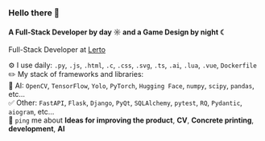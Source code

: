 ### Hello there 👋   
   
#### A Full-Stack Developer by day ☼ and a Game Design by night ☾   
   
Full-Stack Developer at [Lerto]([https://lerto.ru/])<br>   
   
⚙️ I use daily: `.py`, `.js`, `.html`, `.c`, `.css`, `.svg`, `.ts`, `.ai`, `.lua`, `.vue`, `Dockerfile`   
✏️ My stack of frameworks and libraries:   
 🤖 AI: `OpenCV`, `TensorFlow`, `Yolo`, `PyTorch`, `Hugging Face`, `numpy`, `scipy`, `pandas`, etc…   
 ✅ Other: `FastAPI`, `Flask`, `Django`, `PyQt`, `SQLAlchemy`, `pytest`, `RQ`, `Pydantic`, `aiogram`, etc…   
💬 `ping` me about **Ideas for improving the product**, **CV**, **Concrete printing**, **development**, **AI**

